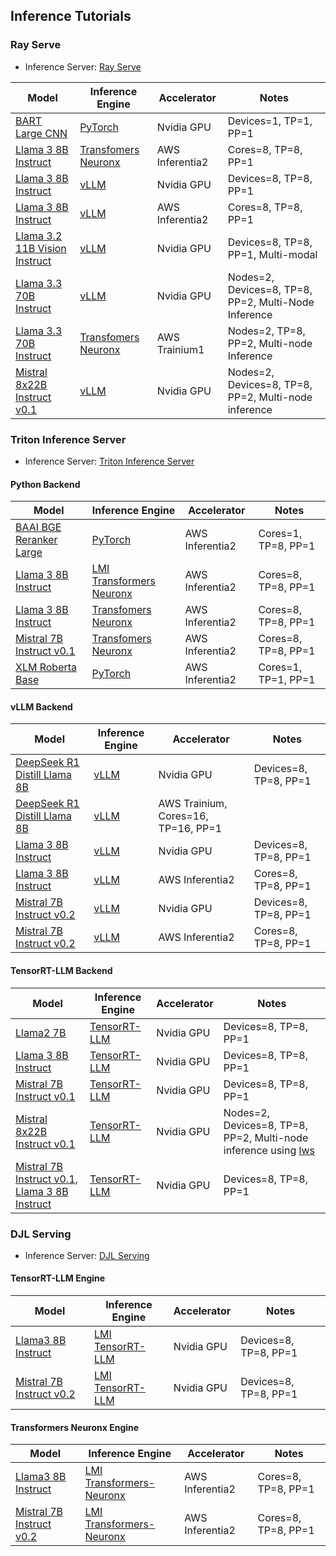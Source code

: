 ## Inference Tutorials

### Ray Serve

* Inference Server: [Ray Serve](https://docs.ray.io/en/latest/serve/index.html)

| Model      | Inference Engine | Accelerator | Notes |
| ----------- | ----------- | ------------ | ----------- | 
| [BART Large CNN](./rayserve/facebook-bart-large-cnn/README.md)    | [PyTorch](https://pytorch.org/)   | Nvidia GPU | Devices=1, TP=1, PP=1 |
| [Llama 3 8B Instruct](./rayserve/meta-llama3-8b-neuron/README.md)    | [Transfomers Neuronx](https://github.com/aws-neuron/transformers-neuronx)     | AWS Inferentia2 | Cores=8, TP=8, PP=1 |
| [Llama 3 8B Instruct](./rayserve/meta-llama3-8b-vllm/README.md)    | [vLLM](https://github.com/vllm-project/vllm)    | Nvidia GPU | Devices=8, TP=8, PP=1 |
| [Llama 3 8B Instruct](./rayserve/meta-llama3-8b-vllm-neuron/README.md)    | [vLLM](https://github.com/vllm-project/vllm)    | AWS Inferentia2 | Cores=8, TP=8, PP=1 |
| [Llama 3.2 11B Vision Instruct](./rayserve/meta-llama32-11b-vis-inst-vllm/README.md)    | [vLLM](https://github.com/vllm-project/vllm)    | Nvidia GPU | Devices=8, TP=8, PP=1, Multi-modal |
| [Llama 3.3 70B Instruct](./rayserve/meta-llama33-70b-instruct-vllm/README.md)    | [vLLM](https://github.com/vllm-project/vllm)    | Nvidia GPU | Nodes=2, Devices=8,  TP=8, PP=2, Multi-Node Inference |
| [Llama 3.3 70B Instruct](./rayserve/meta-llama33-70b-instruct-neuron/README.md)    | [Transfomers Neuronx](https://github.com/aws-neuron/transformers-neuronx)     | AWS Trainium1 |  Nodes=2, TP=8, PP=2, Multi-node Inference |
| [Mistral 8x22B Instruct v0.1](./rayserve/mistral-8x22b-instruct-v01-vllm/README.md)    | [vLLM](https://github.com/vllm-project/vllm)    | Nvidia GPU | Nodes=2, Devices=8, TP=8, PP=2, Multi-node inference |


### Triton Inference Server

* Inference Server: [Triton Inference Server](https://github.com/triton-inference-server/server)

#### Python Backend

| Model      | Inference Engine | Accelerator | Notes |
| ----------- | ----------- | ------------ | ----------- |
| [BAAI BGE Reranker Large](./triton-inference-server/python_backend/baai-bge-reranker-large-neuron/README.md)    | [PyTorch](https://pytorch.org/)   | AWS Inferentia2 | Cores=1, TP=8, PP=1 |
| [Llama 3 8B Instruct](./triton-inference-server/python_backend/llama3-8b-instruct-lmi-neuron/README.md)    |[LMI Transformers Neuronx](https://docs.djl.ai/master/docs/serving/serving/docs/lmi/user_guides/tnx_user_guide.html)   | AWS Inferentia2 | Cores=8, TP=8, PP=1 |
| [Llama 3 8B Instruct](./triton-inference-server/python_backend/llama3-8b-instruct-neuron/README.md)    |[Transfomers Neuronx](https://github.com/aws-neuron/transformers-neuronx)   | AWS Inferentia2 | Cores=8, TP=8, PP=1 |
| [Mistral 7B Instruct v0.1](./triton-inference-server/python_backend/mistral-7b-instruct-v01-neuron/README.md)    |[Transfomers Neuronx](https://github.com/aws-neuron/transformers-neuronx)   | AWS Inferentia2 |  Cores=8, TP=8, PP=1 |
| [XLM Roberta Base](./triton-inference-server/python_backend/xlm-roberta-base-neuron/README.md)    |[PyTorch](https://pytorch.org/)   | AWS Inferentia2 | Cores=1, TP=1, PP=1 |


#### vLLM Backend
| Model      | Inference Engine | Accelerator | Notes |
| ----------- | ----------- | ------------ | ----------- |
| [DeepSeek R1 Distill Llama 8B](./triton-inference-server/vllm_backend/deepseek-r1-distill-llama-8b/README.md)    |[vLLM](https://github.com/vllm-project/vllm)   | Nvidia GPU |  Devices=8, TP=8, PP=1 |
| [DeepSeek R1 Distill Llama 8B](./triton-inference-server/vllm_backend/deepseek-r1-distill-llama-8b-neuron/README.md)    |[vLLM](https://github.com/vllm-project/vllm)   | AWS Trainium, Cores=16, TP=16, PP=1 |
| [Llama 3 8B Instruct](./triton-inference-server/vllm_backend/llama3-8b-instruct/README.md)    |[vLLM](https://github.com/vllm-project/vllm)   | Nvidia GPU |  Devices=8, TP=8, PP=1 |
| [Llama 3 8B Instruct](./triton-inference-server/vllm_backend/llama3-8b-instruct-neuron/README.md)    |[vLLM](https://github.com/vllm-project/vllm)   | AWS Inferentia2 |  Cores=8, TP=8, PP=1 |
| [Mistral 7B Instruct v0.2](./triton-inference-server/vllm_backend/mistral-7b-instruct-v02/README.md)    |[vLLM](https://github.com/vllm-project/vllm)   | Nvidia GPU |  Devices=8, TP=8, PP=1 |
| [Mistral 7B Instruct v0.2](./triton-inference-server/vllm_backend/mistral-7b-instruct-v02-neuron/README.md)    |[vLLM](https://github.com/vllm-project/vllm)   | AWS Inferentia2 |  Cores=8, TP=8, PP=1 |


#### TensorRT-LLM Backend

| Model      | Inference Engine | Accelerator | Notes |
| ----------- | ----------- | ------------ | ----------- | 
| [Llama2 7B](./triton-inference-server/tensorrtllm_backend/llama2-7b/README.md)    |[TensorRT-LLM](https://github.com/NVIDIA/TensorRT-LLM)   | Nvidia GPU |  Devices=8, TP=8, PP=1 |
| [Llama 3 8B Instruct](./triton-inference-server/tensorrtllm_backend/llama3-8b-instruct/README.md)    |[TensorRT-LLM](https://github.com/NVIDIA/TensorRT-LLM)   | Nvidia GPU |  Devices=8, TP=8, PP=1 |
| [Mistral 7B Instruct v0.1](./triton-inference-server/tensorrtllm_backend/mistral-7b-instruct-v01/README.md)    |[TensorRT-LLM](https://github.com/NVIDIA/TensorRT-LLM)   | Nvidia GPU |  Devices=8, TP=8, PP=1 |
| [Mistral 8x22B Instruct v0.1](./triton-inference-server/tensorrtllm_backend/mistral-8x22b-instruct-v01/README.md)    |[TensorRT-LLM](https://github.com/NVIDIA/TensorRT-LLM)   | Nvidia GPU |  Nodes=2, Devices=8, TP=8, PP=2, Multi-node inference using [lws](https://github.com/kubernetes-sigs/lws) |
| [Mistral 7B Instruct v0.1, Llama 3 8B Instruct](./triton-inference-server/tensorrtllm_backend/mistral-7b-instruct-v01_llama3-8b/README.md)    |[TensorRT-LLM](https://github.com/NVIDIA/TensorRT-LLM)   | Nvidia GPU |  Devices=8, TP=8, PP=1 |


### DJL Serving

* Inference Server: [DJL Serving](https://github.com/deepjavalibrary/djl-serving)

#### TensorRT-LLM Engine

| Model      | Inference Engine | Accelerator | Notes |
| ----------- | ----------- | ------------ | ----------- | 
| [Llama3 8B Instruct](./djl-serving/tensorrt-llm/llama3-8b-instruct/README.md)    | [LMI TensorRT-LLM](https://docs.djl.ai/master/docs/serving/serving/docs/lmi/user_guides/trt_llm_user_guide.html)    | Nvidia GPU |  Devices=8, TP=8, PP=1 |
| [Mistral 7B Instruct v0.2](./djl-serving/tensorrt-llm/mistral-7b-instruct-v0.2/README.md)    | [LMI TensorRT-LLM](https://docs.djl.ai/master/docs/serving/serving/docs/lmi/user_guides/trt_llm_user_guide.html)    | Nvidia GPU |  Devices=8, TP=8, PP=1 |


#### Transformers Neuronx Engine

| Model      | Inference Engine | Accelerator | Notes |
| ----------- | ----------- | ------------ | ----------- | 
| [Llama3 8B Instruct](./djl-serving/transformers-neuronx/llama3-8b-instruct/README.md)    | [LMI Transformers-Neuronx](https://docs.djl.ai/master/docs/serving/serving/docs/lmi/user_guides/tnx_user_guide.html)    | AWS Inferentia2 |  Cores=8, TP=8, PP=1 |
| [Mistral 7B Instruct v0.2](./djl-serving/transformers-neuronx/mistral-7b-instruct-v0.2/README.md)    | [LMI Transformers-Neuronx](https://docs.djl.ai/master/docs/serving/serving/docs/lmi/user_guides/tnx_user_guide.html)    | AWS Inferentia2 |  Cores=8, TP=8, PP=1 |
